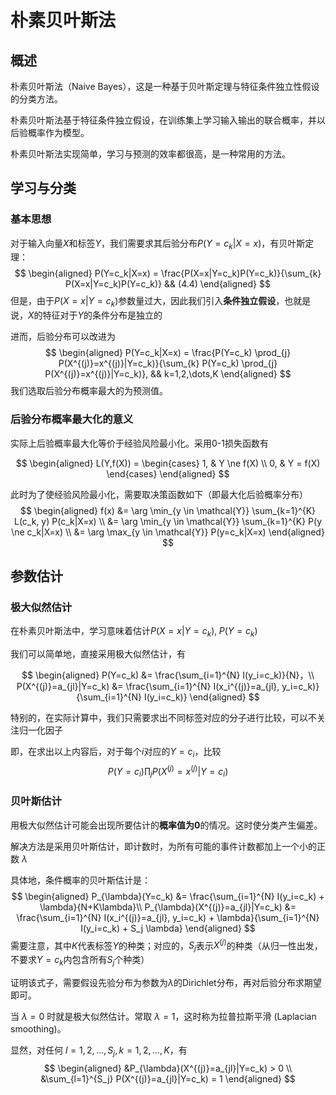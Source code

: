 # 朴素贝叶斯法

## 概述

朴素贝叶斯法（Naive Bayes），这是一种基于贝叶斯定理与特征条件独立性假设的分类方法。

朴素贝叶斯法基于特征条件独立假设，在训练集上学习输入输出的联合概率，并以后验概率作为模型。

朴素贝叶斯法实现简单，学习与预测的效率都很高，是一种常用的方法。

## 学习与分类

### 基本思想

对于输入向量$X$和标签$Y$，我们需要求其后验分布$P(Y=c_k|X=x)$，有贝叶斯定理：
$$
\begin{aligned}
P(Y=c_k|X=x) = \frac{P(X=x|Y=c_k)P(Y=c_k)}{\sum_{k} P(X=x|Y=c_k)P(Y=c_k)} && (4.4)
\end{aligned}
$$
但是，由于$P(X=x|Y=c_k)$参数量过大，因此我们引入**条件独立假设**，也就是说，$X$的特征对于$Y$的条件分布是独立的

进而，后验分布可以改进为
$$
\begin{aligned}
P(Y=c_k|X=x) = \frac{P(Y=c_k) \prod_{j} P(X^{(j)}=x^{(j)}|Y=c_k)}{\sum_{k} P(Y=c_k) \prod_{j} P(X^{(j)}=x^{(j)}|Y=c_k)}, && k=1,2,\dots,K
\end{aligned}
$$
我们选取后验分布概率最大的为预测值。

### 后验分布概率最大化的意义

实际上后验概率最大化等价于经验风险最小化。采用0-1损失函数有

$$
\begin{aligned}
L(Y,f(X)) = \begin{cases} 1, & Y \ne f(X) \\ 0, & Y = f(X) \end{cases}
\end{aligned}
$$

此时为了使经验风险最小化，需要取决策函数如下（即最大化后验概率分布）
$$
\begin{aligned} f(x) &= \arg \min_{y \in \mathcal{Y}} \sum_{k=1}^{K} L(c_k, y) P(c_k|X=x) \\ &= \arg \min_{y \in \mathcal{Y}} \sum_{k=1}^{K} P(y \ne c_k|X=x) \\ &= \arg \max_{y \in \mathcal{Y}} P(y=c_k|X=x) \end{aligned}
$$
## 参数估计

### 极大似然估计

在朴素贝叶斯法中，学习意味着估计$P(X=x|Y=c_k),\; P(Y=c_k)$

我们可以简单地，直接采用极大似然估计，有

$$
\begin{aligned}
P(Y=c_k) &= \frac{\sum_{i=1}^{N} I(y_i=c_k)}{N}，\\
P(X^{(j)}=a_{jl}|Y=c_k) &= \frac{\sum_{i=1}^{N} I(x_i^{(j)}=a_{jl}, y_i=c_k)}{\sum_{i=1}^{N} I(y_i=c_k)} 
\end{aligned}
$$

特别的，在实际计算中，我们只需要求出不同标签对应的分子进行比较，可以不关注归一化因子

即，在求出以上内容后，对于每个$i$对应的$Y=c_i$，比较
$$
P(Y=c_i) \prod_{j} P(X^{(j)}=x^{(j)}|Y=c_i)
$$

### 贝叶斯估计

用极大似然估计可能会出现所要估计的**概率值为0**的情况。这时使分类产生偏差。

解决方法是采用贝叶斯估计，即计数时，为所有可能的事件计数都加上一个小的正数 $\lambda$

具体地，条件概率的贝叶斯估计是：
$$
\begin{aligned}
P_{\lambda}(Y=c_k) &= \frac{\sum_{i=1}^{N} I(y_i=c_k) + \lambda}{N+K\lambda}\\
P_{\lambda}(X^{(j)}=a_{jl}|Y=c_k) &= \frac{\sum_{i=1}^{N} I(x_i^{(j)}=a_{jl}, y_i=c_k) + \lambda}{\sum_{i=1}^{N} I(y_i=c_k) + S_j \lambda} 
\end{aligned}
$$
需要注意，其中$K$代表标签$Y$的种类；对应的，$S_j$表示$X^{(j)}$的种类（从归一性出发，不要求$Y=c_k$内包含所有$S_j$个种类）

证明该式子，需要假设先验分布为参数为$\lambda$的Dirichlet分布，再对后验分布求期望即可。

当 $\lambda=0$ 时就是极大似然估计。常取 $\lambda=1$，这时称为拉普拉斯平滑 (Laplacian smoothing)。

显然，对任何 $l=1,2,\dots,S_j, k=1,2,\dots,K$，有
$$
\begin{aligned}
&P_{\lambda}(X^{(j)}=a_{jl}|Y=c_k) > 0 \\
&\sum_{l=1}^{S_j} P(X^{(j)}=a_{jl}|Y=c_k) = 1
\end{aligned}
$$
